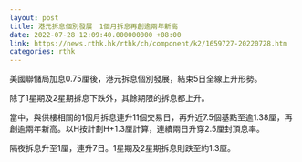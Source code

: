 ```yaml
---
layout: post
title: 港元拆息個別發展　1個月拆息再創逾兩年新高
date: 2022-07-28 12:09:40.000000000 +08:00
link: https://news.rthk.hk/rthk/ch/component/k2/1659727-20220728.htm
categories: rthk
---
```


美國聯儲局加息0.75厘後，港元拆息個別發展，結束5日全線上升形勢。

除了1星期及2星期拆息下跌外，其餘期限的拆息都上升。

當中，與供樓相關的1個月拆息連升11個交易日，再升近7.5個基點至逾1.38厘，再創逾兩年新高。以H按計劃H+1.3厘計算，連續兩日升穿2.5厘封頂息率。

隔夜拆息升至1厘，連升7日。1星期及2星期拆息則跌至約1.3厘。
